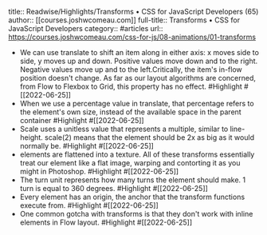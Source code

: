 title:: Readwise/Highlights/Transforms • CSS for JavaScript Developers (65)
author:: [[courses.joshwcomeau.com]]
full-title:: Transforms • CSS for JavaScript Developers
category:: #articles
url:: https://courses.joshwcomeau.com/css-for-js/08-animations/01-transforms

- We can use translate to shift an item along in either axis: x moves side to side, y moves up and down. Positive values move down and to the right. Negative values move up and to the left.Critically, the item's in-flow position doesn't change. As far as our layout algorithms are concerned, from Flow to Flexbox to Grid, this property has no effect. #Highlight #[[2022-06-25]]
- When we use a percentage value in translate, that percentage refers to the element's own size, instead of the available space in the parent container #Highlight #[[2022-06-25]]
- Scale uses a unitless value that represents a multiple, similar to line-height. scale(2) means that the element should be 2x as big as it would normally be. #Highlight #[[2022-06-25]]
- elements are flattened into a texture. All of these transforms essentially treat our element like a flat image, warping and contorting it as you might in Photoshop. #Highlight #[[2022-06-25]]
- The turn unit represents how many turns the element should make. 1 turn is equal to 360 degrees. #Highlight #[[2022-06-25]]
- Every element has an origin, the anchor that the transform functions execute from. #Highlight #[[2022-06-25]]
- One common gotcha with transforms is that they don't work with inline elements in Flow layout. #Highlight #[[2022-06-25]]